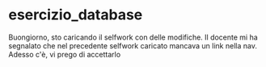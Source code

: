 # esercizio_database
Buongiorno, sto caricando il selfwork con delle modifiche. Il docente mi ha segnalato che nel precedente selfwork caricato mancava un link nella nav. Adesso c'è, vi prego di accettarlo

